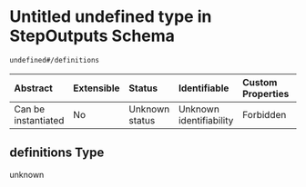 # Untitled undefined type in StepOutputs Schema

```txt
undefined#/definitions
```



| Abstract            | Extensible | Status         | Identifiable            | Custom Properties | Additional Properties | Access Restrictions | Defined In                                                                 |
| :------------------ | :--------- | :------------- | :---------------------- | :---------------- | :-------------------- | :------------------ | :------------------------------------------------------------------------- |
| Can be instantiated | No         | Unknown status | Unknown identifiability | Forbidden         | Allowed               | none                | [outputs.schema.json\*](../out/outputs.schema.json "open original schema") |

## definitions Type

unknown
